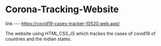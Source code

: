 # Corona-Tracking-Website
link ---    https://covid19-cases-tracker-10520.web.app/


The website using HTML,CSS,JS which trackes the cases of covid19 of countries and the indian states.
